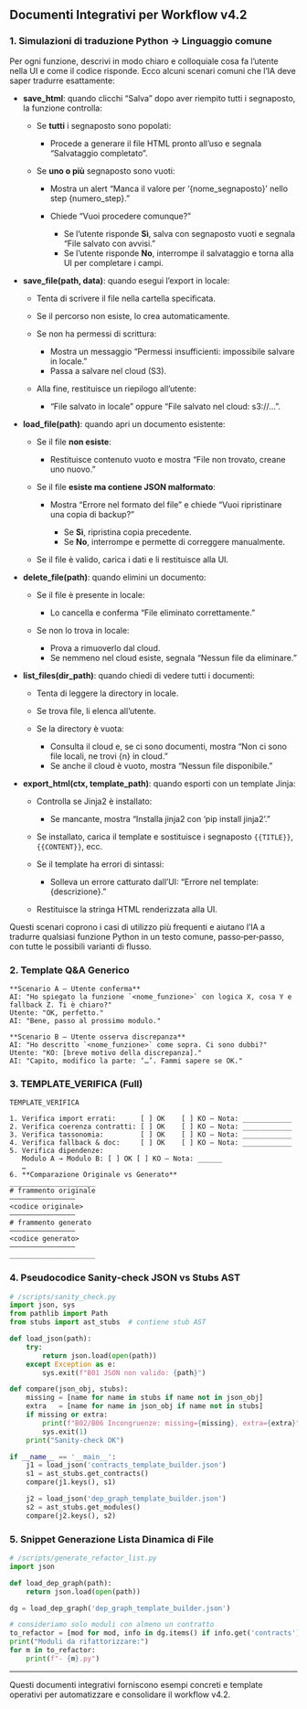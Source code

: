 ## Documenti Integrativi per Workflow v4.2

### 1. Simulazioni di traduzione Python → Linguaggio comune

Per ogni funzione, descrivi in modo chiaro e colloquiale cosa fa l’utente nella UI e come il codice risponde. Ecco alcuni scenari comuni che l’IA deve saper tradurre esattamente:

* **save\_html**: quando clicchi “Salva” dopo aver riempito tutti i segnaposto, la funzione controlla:

  * Se **tutti** i segnaposto sono popolati:

    * Procede a generare il file HTML pronto all’uso e segnala “Salvataggio completato”.
  * Se **uno o più** segnaposto sono vuoti:

    * Mostra un alert “Manca il valore per ‘{nome\_segnaposto}’ nello step {numero\_step}.”
    * Chiede “Vuoi procedere comunque?”

      * Se l’utente risponde **Sì**, salva con segnaposto vuoti e segnala “File salvato con avvisi.”
      * Se l’utente risponde **No**, interrompe il salvataggio e torna alla UI per completare i campi.

* **save\_file(path, data)**: quando esegui l’export in locale:

  * Tenta di scrivere il file nella cartella specificata.
  * Se il percorso non esiste, lo crea automaticamente.
  * Se non ha permessi di scrittura:

    * Mostra un messaggio “Permessi insufficienti: impossibile salvare in locale.”
    * Passa a salvare nel cloud (S3).
  * Alla fine, restituisce un riepilogo all’utente:

    * “File salvato in locale” oppure “File salvato nel cloud: s3://…”.

* **load\_file(path)**: quando apri un documento esistente:

  * Se il file **non esiste**:

    * Restituisce contenuto vuoto e mostra “File non trovato, creane uno nuovo.”
  * Se il file **esiste ma contiene JSON malformato**:

    * Mostra “Errore nel formato del file” e chiede “Vuoi ripristinare una copia di backup?”

      * Se **Sì**, ripristina copia precedente.
      * Se **No**, interrompe e permette di correggere manualmente.
  * Se il file è valido, carica i dati e li restituisce alla UI.

* **delete\_file(path)**: quando elimini un documento:

  * Se il file è presente in locale:

    * Lo cancella e conferma “File eliminato correttamente.”
  * Se non lo trova in locale:

    * Prova a rimuoverlo dal cloud.
    * Se nemmeno nel cloud esiste, segnala “Nessun file da eliminare.”

* **list\_files(dir\_path)**: quando chiedi di vedere tutti i documenti:

  * Tenta di leggere la directory in locale.
  * Se trova file, li elenca all’utente.
  * Se la directory è vuota:

    * Consulta il cloud e, se ci sono documenti, mostra “Non ci sono file locali, ne trovi {n} in cloud.”
    * Se anche il cloud è vuoto, mostra “Nessun file disponibile.”

* **export\_html(ctx, template\_path)**: quando esporti con un template Jinja:

  * Controlla se Jinja2 è installato:

    * Se mancante, mostra “Installa jinja2 con ‘pip install jinja2’.”
  * Se installato, carica il template e sostituisce i segnaposto `{{TITLE}}`, `{{CONTENT}}`, ecc.
  * Se il template ha errori di sintassi:

    * Solleva un errore catturato dall’UI: “Errore nel template: {descrizione}.”
  * Restituisce la stringa HTML renderizzata alla UI.

Questi scenari coprono i casi di utilizzo più frequenti e aiutano l’IA a tradurre qualsiasi funzione Python in un testo comune, passo‑per‑passo, con tutte le possibili varianti di flusso.

### 2. Template Q\&A Generico

```plaintext
**Scenario A – Utente conferma**
AI: "Ho spiegato la funzione `<nome_funzione>` con logica X, cosa Y e fallback Z. Ti è chiaro?"
Utente: "OK, perfetto."
AI: "Bene, passo al prossimo modulo."

**Scenario B – Utente osserva discrepanza**
AI: "Ho descritto `<nome_funzione>` come sopra. Ci sono dubbi?"
Utente: "KO: [breve motivo della discrepanza]."
AI: "Capito, modifico la parte: ‘…’. Fammi sapere se OK."
```

### 3. TEMPLATE\_VERIFICA (Full)

```plaintext
TEMPLATE_VERIFICA

1. Verifica import errati:      [ ] OK    [ ] KO — Nota: ____________
2. Verifica coerenza contratti: [ ] OK    [ ] KO — Nota: ____________
3. Verifica tassonomia:         [ ] OK    [ ] KO — Nota: ____________
4. Verifica fallback & doc:     [ ] OK    [ ] KO — Nota: ____________
5. Verifica dipendenze:
   Modulo A → Modulo B: [ ] OK [ ] KO — Nota: ______
   …
6. **Comparazione Originale vs Generato**
_____________________
# frammento originale
————————————————
<codice originale>
————————————————
# frammento generato
————————————————
<codice generato>
————————————————
_____________________
```

### 4. Pseudocodice Sanity‑check JSON vs Stubs AST

```python
# /scripts/sanity_check.py
import json, sys
from pathlib import Path
from stubs import ast_stubs  # contiene stub AST

def load_json(path):
    try:
        return json.load(open(path))
    except Exception as e:
        sys.exit(f"B01 JSON non valido: {path}")

def compare(json_obj, stubs):
    missing = [name for name in stubs if name not in json_obj]
    extra   = [name for name in json_obj if name not in stubs]
    if missing or extra:
        print(f"B02/B06 Incongruenze: missing={missing}, extra={extra}")
        sys.exit(1)
    print("Sanity-check OK")

if __name__ == '__main__':
    j1 = load_json('contracts_template_builder.json')
    s1 = ast_stubs.get_contracts()
    compare(j1.keys(), s1)

    j2 = load_json('dep_graph_template_builder.json')
    s2 = ast_stubs.get_modules()
    compare(j2.keys(), s2)
```

### 5. Snippet Generazione Lista Dinamica di File

```python
# /scripts/generate_refactor_list.py
import json

def load_dep_graph(path):
    return json.load(open(path))

dg = load_dep_graph('dep_graph_template_builder.json')

# consideriamo solo moduli con almeno un contratto
to_refactor = [mod for mod, info in dg.items() if info.get('contracts')]
print("Moduli da rifattorizzare:")
for m in to_refactor:
    print(f"- {m}.py")
```

---

Questi documenti integrativi forniscono esempi concreti e template operativi per automatizzare e consolidare il workflow v4.2.
